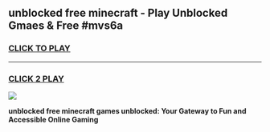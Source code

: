 
## unblocked free minecraft - Play Unblocked Gmaes & Free #mvs6a
<h3>
<a href="https://news.freeplayer.one?title=unblocked_free_minecraft&ref=24F">CLICK TO PLAY</a></h3>
<hr>

<h3>
<a href="https://news.freeplayer.one?title=unblocked_free_minecraft&ref=24F">CLICK 2 PLAY</a>
  
</h3>

<a href="https://news.freeplayer.one?title=unblocked_free_minecraft&ref=24F/"><img src="https://clearcache.store/games.png"></a>


**unblocked free minecraft games unblocked: Your Gateway to Fun and Accessible Online Gaming**
